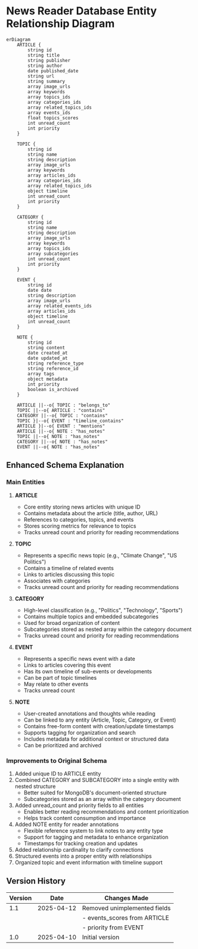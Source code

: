 # News Reader Database Entity Relationship Diagram

```mermaid
erDiagram
    ARTICLE {
        string id
        string title
        string publisher
        string author
        date published_date
        string url
        string summary
        array image_urls
        array keywords
        array topics_ids
        array categories_ids
        array related_topics_ids
        array events_ids
        float topics_scores
        int unread_count
        int priority
    }
    
    TOPIC {
        string id
        string name
        string description
        array image_urls
        array keywords
        array articles_ids
        array categories_ids
        array related_topics_ids
        object timeline
        int unread_count
        int priority
    }
    
    CATEGORY {
        string id
        string name
        string description
        array image_urls
        array keywords
        array topics_ids
        array subcategories
        int unread_count
        int priority
    }
    
    EVENT {
        string id
        date date
        string description
        array image_urls
        array related_events_ids
        array articles_ids
        object timeline
        int unread_count
    }
    
    NOTE {
        string id
        string content
        date created_at
        date updated_at
        string reference_type
        string reference_id
        array tags
        object metadata
        int priority
        boolean is_archived
    }

    ARTICLE ||--o{ TOPIC : "belongs_to"
    TOPIC ||--o{ ARTICLE : "contains"
    CATEGORY ||--o{ TOPIC : "contains"
    TOPIC }|--o{ EVENT : "timeline_contains"
    ARTICLE }|--o{ EVENT : "mentions"
    ARTICLE ||--o{ NOTE : "has_notes"
    TOPIC ||--o{ NOTE : "has_notes"
    CATEGORY ||--o{ NOTE : "has_notes"
    EVENT ||--o{ NOTE : "has_notes"
```

## Enhanced Schema Explanation

### Main Entities

1. **ARTICLE**
   - Core entity storing news articles with unique ID
   - Contains metadata about the article (title, author, URL)
   - References to categories, topics, and events
   - Stores scoring metrics for relevance to topics
   - Tracks unread count and priority for reading recommendations

2. **TOPIC**
   - Represents a specific news topic (e.g., "Climate Change", "US Politics")
   - Contains a timeline of related events
   - Links to articles discussing this topic
   - Associates with categories
   - Tracks unread count and priority for reading recommendations

3. **CATEGORY**
   - High-level classification (e.g., "Politics", "Technology", "Sports")
   - Contains multiple topics and embedded subcategories
   - Used for broad organization of content
   - Subcategories stored as nested array within the category document
   - Tracks unread count and priority for reading recommendations

4. **EVENT**
   - Represents a specific news event with a date
   - Links to articles covering this event
   - Has its own timeline of sub-events or developments
   - Can be part of topic timelines
   - May relate to other events
   - Tracks unread count

5. **NOTE**
   - User-created annotations and thoughts while reading
   - Can be linked to any entity (Article, Topic, Category, or Event)
   - Contains free-form content with creation/update timestamps
   - Supports tagging for organization and search
   - Includes metadata for additional context or structured data
   - Can be prioritized and archived

### Improvements to Original Schema

1. Added unique ID to ARTICLE entity
2. Combined CATEGORY and SUBCATEGORY into a single entity with nested structure
   - Better suited for MongoDB's document-oriented structure
   - Subcategories stored as an array within the category document
3. Added unread_count and priority fields to all entities
   - Enables better reading recommendations and content prioritization
   - Helps track content consumption and importance
4. Added NOTE entity for reader annotations
   - Flexible reference system to link notes to any entity type
   - Support for tagging and metadata to enhance organization
   - Timestamps for tracking creation and updates
5. Added relationship cardinality to clarify connections
6. Structured events into a proper entity with relationships
7. Organized topic and event information with timeline support

## Version History

| Version | Date       | Changes Made                  |
|---------|------------|-------------------------------|
| 1.1     | 2025-04-12 | Removed unimplemented fields  |
|         |            | - events_scores from ARTICLE  |
|         |            | - priority from EVENT         |
| 1.0     | 2025-04-10 | Initial version               |
